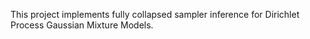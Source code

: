 This project implements fully collapsed sampler inference for Dirichlet Process Gaussian Mixture Models. 
